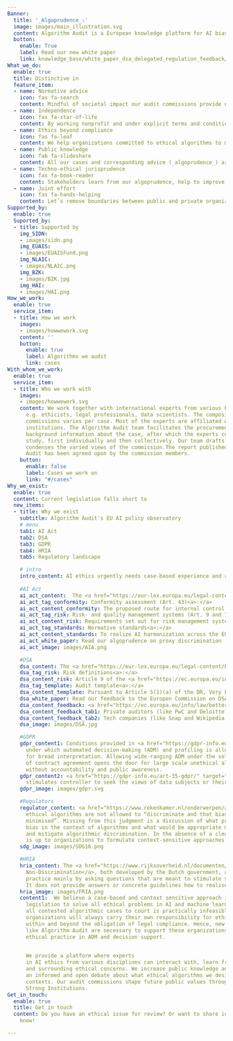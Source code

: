 ```yaml
---
Banner:
  title: '_Algoprudence_:'
  image: images/main_illustration.svg
  content: Algorithm Audit is a European knowledge platform for AI bias testing and normative AI standards. We build and share _algoprudence_ by convening deliberative audit commissions. Our commissions give independent normative advice on ethical issues that arise in concrete use cases of algorithmic tools and methods
  button:
    enable: True
    label: Read our new white paper
    link: knowledge_base/white_paper_dsa_delegated_regulation_feedback/
What_we_do:
  enable: true
  title: Distinctive in
  feature_item:
  - name: Normative advice
    icon: fas fa-search
    content: Mindful of societal impact our audit commissions provide normative advice on ethical issues that arise in algorithmic use cases
  - name: Independence
    icon: fas fa-star-of-life
    content: By working nonprofit and under explicit terms and conditions, we ensure the independence, quality and diversity of our audit commissions
  - name: Ethics beyond compliance
    icon: fas fa-leaf
    content: We help organizations committed to ethical algorithms to make judgments about fairness and open legal norms
  - name: Public knowledge
    icon: fab fa-slideshare
    content: All our cases and corresponding advice (_algoprudence_) are made [<span style="color:#005aa7">publicly available</span>](/cases), increasing collective knowledge how to deploy and use algorithms in an ethical way
  - name: Techno-ethical jurisprudence
    icon: fas fa-book-reader
    content: Stakeholders learn from our algoprudence, help to improve it and utilize it as a best practice in similar cases
  - name: Joint effort
    icon: fas fa-hands-helping
    content: Let’s remove boundaries between public and private organizations that face similar AI quandaries. We offer a collaborative platform for academics, activists, developers and policy makers to define normative standards for AI
Supported_by:
  enable: true
  Suported_by:
  - title: Supported by
    img_SIDN:
    - images/sidn.png
    img_EUAIS:
    - images/EUAISFund.png
    img_NLAIC:
    - images/NLAIC.png
    img_BZK:
    - images/BZK.jpg
    img_HAI:
    - images/HAI.png
How_we_work:
  enable: true
  service_item:
  - title: How we work
    images:
    - images/howwework.svg
    content: ''
    button:
      enable: true
      label: Algorithms we audit
      link: cases
With_whom_we_work:
  enable: true
  service_item:
  - title: Who we work with
    images:
    - images/howwework.svg
    content: We work together with international experts from various backgrounds,
      e.g. ethicists, legal professionals, data scientists. The composition of audit
      commissions varies per case. Most of the experts are affiliated with academic
      institutions. The Algorithm Audit team facilitates the procurement of sufficient
      background information about the case, after which the experts conduct an in-depth
      study, first individually and then collectively. Our team drafts a report that
      condenses the varied views of the commission.The report published by Algorithm
      Audit has been agreed upon by the commission members.
    button:
      enable: false
      label: Cases we work on
      link: "#/cases"
Why_we_exist:
  enable: true
  content: Current legislation falls short to
  new_items:
  - title: Why we exist
    subtitle: Algorithm Audit's EU AI policy observatory
    # menu
    tab1: AI Act
    tab2: DSA
    tab3: GDPR
    tab4: HRIA
    tab5: Regulatory landscape 

    # intro
    intro_content: AI ethics urgently needs case-based experience and a bottom-up approach. We believe existing and proposed legislation is and will not suffice to realize ethical algorithms. Why not? 
    
    #AI Act
    ai_act_content:  The <a href="https://eur-lex.europa.eu/legal-content/EN/TXT/?qid=1623335154975&uri=CELEX%3A52021PC0206" target="_blank">AI Act </a> imposes broad new responsibilities to control risks from AI systems without at the same time laying down specific standards they are expected to meet. For instance<a>:</a>
    ai_act_tag_conformity: Conformity assessment (Art. 43)<a>:</a>
    ai_act_content_conformity: The proposed route for internal control relies too much on the self-reflective capacities of producers to assess AI quality management, risk management and bias. Resulting in subjective best-practices;
    ai_act_tag_risk: Risk- and quality management systems (Art. 9 and 17)<a>:</a>
    ai_act_content_risk: Requirements set out for risk management systems and quality management systems remain too generic. For example, it does not provide precise guidelines how to identify and mitigate ethical issues such as algorithmic discrimination;
    ai_act_tag_standards: Normative standards<a>:</a>
    ai_act_content_standards: To realize AI harmonization across the EU, publicly available technical and normative best-practices for fair AI are urgently needed.
    ai_act_white_paper: Read our algoprudence on proxy discrimination
    ai_act_image: images/AIA.png

    #DSA
    dsa_content: The <a href="https://eur-lex.europa.eu/legal-content/EN/TXT/PDF/?uri=CELEX:52020PC0825" target="_blank">Digital Services Act (DSA) </a> lacks provisions to disclose normative methodological choices that underlie general purpose AI systems. For instance<a>:</a>
    dsa_tag_risk: Risk definitions<a>:</a>
    dsa_content_risk: Article 9 of the <a href="https://ec.europa.eu/info/law/better-regulation/have-your-say/initiatives/13626-Digital-Services-Act-conducting-independent-audits_en" target="_blank">Delegated Regulation (DR)</a> for independent third party auditing (as mandated under DSA Art. 37) specifies that “audit risk analysis shall consider _inherent risk_, _control risk_ and _detection risk_”. More specific guidance should be provided in Art. 2 of the DR how risks relating to subjective concepts, such as “...the nature, the activity and the use of the audited service”, can be assessed;  
    dsa_tag_template: Audit template<a>:</a>
    dsa_content_template: Pursuant to Article 5(1)(a) of the DR, Very Large Open Platforms (VLOPs) and Very Large Online Search Engines (VLOSEs) shall transmit to third-party auditing organisations “benchmarks used [...] to assert or monitor compliance [...], as well as supporting documentation”. We argue that the normative considerations underlying the selection of these benchmarks should be asked out more decisively in this phase of the audit. Therefore, we asked the European Commission (EC) to add this dimension to Question 3(a) of Section D.1 _Audit conclusion for obligation Subsection_ II. _Audit procedures and their results_;
    dsa_white_paper: Read our feedback to the Europen Commission on DSA Art. 37 Delegated Regulation  
    dsa_content_feedback: <a href="https://ec.europa.eu/info/law/better-regulation/have-your-say/initiatives/13626-Digital-Services-Act-conducting-independent-audits/feedback_en?p_id=32081201" target="_blank">Feedback</a> submitted to the European Commission (EC) on DSA Art. 37 DR showcasts that<a>:</a>
    dsa_content_feedback_tab1: Private auditors (like PwC and Deloitte) warn that the lack of guidance on criteria against which to audit poses a risk of subjective audits;
    dsa_content_feedback_tab2: Tech companies (like Snap and Wikipedia) raise concerns about the industry's lack of expertise to audit specific AI products, like company-tailored timeline recommender systems.
    dsa_image: images/DSA.jpg

    #GDPR
    gdpr_content1: Conditions provided in <a href="https://gdpr-info.eu/art-22-gdpr/" target="_blank">GDPR Article 22(2)</a>
      under which automated decision-making (ADM) and profiling is allowed are open
      for broad interpretation. Allowing wide-ranging ADM under the sole condition
      of contract agreement opens the door for large scale unethical algorithmic practices
      without accountability and public awareness.
    gdpr_content2: <a href="https://gdpr-info.eu/art-35-gdpr/" target="_blank">GDPR Article 35(9)</a>
      stimulates controller to seek the views of data subjects or their representatives on the intended processing, without prejudice to the protection of commercial or public interests or the security of processing operations.
    gdpr_image: images/gdpr.svg

    #Regulators
    regulator_content: <a href="https://www.rekenkamer.nl/onderwerpen/algoritmes-digitaal-toetsingskader/ethiek" target="_blank">Perspective 3.1.1</a> in the Guidelines for Algorithms of the Dutch Court of Auditors argues that
      ethical algorithms are not allowed to “discriminate and that bias should be
      minimised”. Missing from this judgment is a discussion of what precisely constitutes
      bias in the context of algorithms and what would be appropriate methods to ascertain
      and mitigate algorithmic discrimination. In the absence of a clear ethical framework, it
      is up to organizations to formulate context-sensitive approaches to combat discrimination.
    sdg_image: images/SDG16.png

    #HRIA
    hria_content: The <a href="https://www.rijksoverheid.nl/documenten/rapporten/2021/02/25/impact-assessment-mensenrechten-en-algoritmes" target="_blank">Impact Assessment Human Rights and Algorithms (IAMA)</a> and the <a href="https://www.rijksoverheid.nl/documenten/rapporten/2021/06/10/handreiking-non-discriminatie-by-design" target="_blank">Handbook for
      Non-Discrimination</a>, both developed by the Dutch government, assess discriminatory
      practice mainly by asking questions that are meant to stimulate self-reflection.
      It does not provide answers or concrete guidelines how to realise ethical algorithms.
    hria_image: images/FRIA.png
    content1:  We believe a case-based and context sensitive approach is indispensable to develop ethical algorithms. One should not expect top-down regulation and
      legislation to solve all ethical problems in AI and machine learning. Taking
      all contested algorithmic cases to court is practically infeasible. More importantly,
      organizations will always carry their own responsibility for ethical algorithms
      within and beyond the obligation of legal compliance. Hence, new bottom-up initiatives
      like Algorithm Audit are necessary to support these organizations and to strengthen
      ethical practice in ADM and decision support.
      

      We provide a platform where experts
      in AI ethics from various disciplines can interact with, learn from and steer actual algorithmic practice
      and surrounding ethical concerns. We increase public knowledge and stimulate
      an informed and open debate about what ethical algorithms we desire as a society in various
      contexts. Our audit commissions shape future public values through discussion and deliberation. As such, Algorithm Audit contributes in the digital realm to SDG16 – Peace, Justice and
      Strong Institutions. 
Get_in_touch:
  enable: true
  title: Get in touch
  content: Do you have an ethical issue for review? Or want to share ideas? Let us
    know!

---
```

